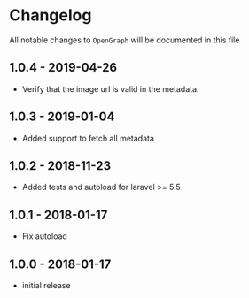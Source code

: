 # Changelog

All notable changes to `OpenGraph` will be documented in this file

## 1.0.4 - 2019-04-26

- Verify that the image url is valid in the metadata.

## 1.0.3 - 2019-01-04

- Added support to fetch all metadata

## 1.0.2 - 2018-11-23

- Added tests and autoload for laravel >= 5.5

## 1.0.1 - 2018-01-17

- Fix autoload

## 1.0.0 - 2018-01-17

- initial release
